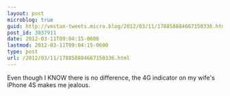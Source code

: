 ```yaml
---
layout: post
microblog: true
guid: http://vmstan-tweets.micro.blog/2012/03/11/178858884667150336.html
post_id: 3037911
date: 2012-03-11T09:04:15-0600
lastmod: 2012-03-11T09:04:15-0600
type: post
url: /2012/03/11/178858884667150336.html
---
```

Even though I KNOW there is no difference, the 4G indicator on my wife's iPhone 4S makes me jealous.
